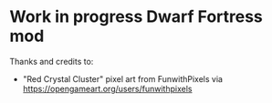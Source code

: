 # Work in progress Dwarf Fortress mod

Thanks and credits to:
* "Red Crystal Cluster" pixel art from FunwithPixels via https://opengameart.org/users/funwithpixels
